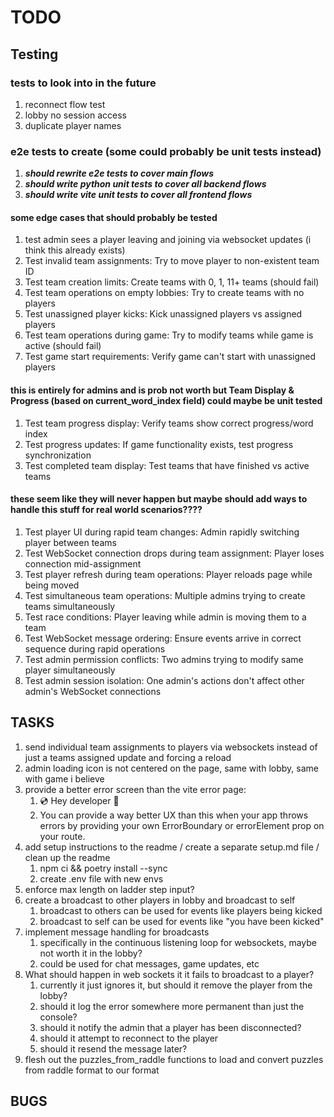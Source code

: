 # TODO

## Testing

### tests to look into in the future

1. reconnect flow test
2. lobby no session access
3. duplicate player names

### e2e tests to create (some could probably be unit tests instead)

1. ***should rewrite e2e tests to cover main flows***
2. ***should write python unit tests to cover all backend flows***
3. ***should write vite unit tests to cover all frontend flows***

#### some edge cases that should probably be tested

1. test admin sees a player leaving and joining via websocket updates (i think this already exists)
2. Test invalid team assignments: Try to move player to non-existent team ID
3. Test team creation limits: Create teams with 0, 1, 11+ teams (should fail)
4. Test team operations on empty lobbies: Try to create teams with no players
5. Test unassigned player kicks: Kick unassigned players vs assigned players
6. Test team operations during game: Try to modify teams while game is active (should fail)
7. Test game start requirements: Verify game can't start with unassigned players

#### this is entirely for admins and is prob not worth but Team Display & Progress (based on current_word_index field) could maybe be unit tested

1. Test team progress display: Verify teams show correct progress/word index
2. Test progress updates: If game functionality exists, test progress synchronization
3. Test completed team display: Test teams that have finished vs active teams

#### these seem like they will never happen but maybe should add ways to handle this stuff for real world scenarios????

1. Test player UI during rapid team changes: Admin rapidly switching player between teams
2. Test WebSocket connection drops during team assignment: Player loses connection mid-assignment
3. Test player refresh during team operations: Player reloads page while being moved
4. Test simultaneous team operations: Multiple admins trying to create teams simultaneously
5. Test race conditions: Player leaving while admin is moving them to a team
6. Test WebSocket message ordering: Ensure events arrive in correct sequence during rapid operations
7. Test admin permission conflicts: Two admins trying to modify same player simultaneously
8. Test admin session isolation: One admin's actions don't affect other admin's WebSocket connections

## TASKS

1. send individual team assignments to players via websockets instead of just a teams assigned update and forcing a reload
2. admin loading icon is not centered on the page, same with lobby, same with game i believe
3. provide a better error screen than the vite error page:
   1. 💿 Hey developer 👋
   2. You can provide a way better UX than this when your app throws errors by providing your own ErrorBoundary or errorElement prop on your route.
4. add setup instructions to the readme / create a separate setup.md file / clean up the readme
   1. npm ci && poetry install --sync
   2. create .env file with new envs
5. enforce max length on ladder step input?
6. create a broadcast to other players in lobby and broadcast to self
   1. broadcast to others can be used for events like players being kicked
   2. broadcast to self can be used for events like "you have been kicked"
7. implement message handling for broadcasts
   1. specifically in the continuous listening loop for websockets, maybe not worth it in the lobby?
   2. could be used for chat messages, game updates, etc
8. What should happen in web sockets it it fails to broadcast to a player?
   1. currently it just ignores it, but should it remove the player from the lobby?
   2. should it log the error somewhere more permanent than just the console?
   3. should it notify the admin that a player has been disconnected?
   4. should it attempt to reconnect to the player
   5. should it resend the message later?
9. flesh out the puzzles_from_raddle functions to load and convert puzzles from raddle format to our format

## BUGS

